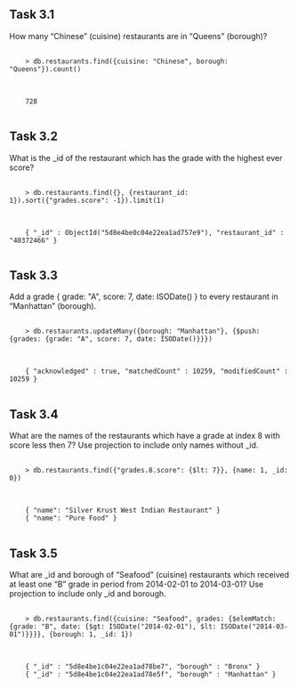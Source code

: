 ## Task 3.1
How many “Chinese” (cuisine) restaurants are in “Queens” (borough)?  
<pre>
  <code>
    > db.restaurants.find({cuisine: "Chinese", borough: "Queens"}).count()
  </code>
</pre>  
<pre>
  <code>
    728
  </code>
</pre>

## Task 3.2
What is the _id of the restaurant which has the grade with the highest ever score?  
<pre>
  <code>
    > db.restaurants.find({}, {restaurant_id: 1}).sort({"grades.score": -1}).limit(1)
  </code>
</pre>
<pre>
  <code>
    { "_id" : ObjectId("5d8e4be0c04e22ea1ad757e9"), "restaurant_id" : "40372466" }
  </code>
</pre>

## Task 3.3
Add a grade { grade: "A", score: 7, date: ISODate() } to every restaurant in “Manhattan” (borough). 
<pre>
  <code>
    > db.restaurants.updateMany({borough: "Manhattan"}, {$push: {grades: {grade: "A", score: 7, date: ISODate()}}})
  </code>
</pre>
<pre>
  <code>
    { "acknowledged" : true, "matchedCount" : 10259, "modifiedCount" : 10259 }
  </code>
</pre>

## Task 3.4
What are the names of the restaurants which have a grade at index 8 with score less then 7? Use projection to
include only names without _id.
<pre>
  <code>
    > db.restaurants.find({"grades.8.score": {$lt: 7}}, {name: 1, _id: 0})
  </code>
</pre>
<pre>
  <code>
    { "name": "Silver Krust West Indian Restaurant" }
    { "name": "Pure Food" }
  </code>
</pre>

## Task 3.5
What are _id and borough of “Seafood” (cuisine) restaurants which received at least one “B” grade in period from
2014-02-01 to 2014-03-01? Use projection to include only _id and borough. 
<pre>
  <code>
    > db.restaurants.find({cuisine: "Seafood", grades: {$elemMatch: {grade: "B", date: {$gt: ISODate("2014-02-01"), $lt: ISODate("2014-03-01")}}}}, {borough: 1, _id: 1})
  </code>
</pre>
<pre>
  <code>
    { "_id" : "5d8e4be1c04e22ea1ad78be7", "borough" : "Bronx" }
    { "_id" : "5d8e4be1c04e22ea1ad78e5f", "borough" : "Manhattan" }
  </code>
</pre>
